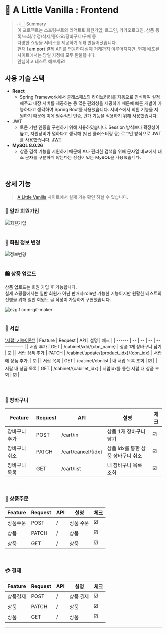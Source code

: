 # 🍦 A Little Vanilla : Frontend

> 👉🏻 Summary <br />
> 이 프로젝트는 스프링부트와 리액트로 회원가입, 로그인, 카카오로그인, 상품 등록/조회/수정/삭제/좋아요/장바구니/구매 등 <br />
> 다양한 쇼핑몰 서비스를 제공하기 위해 만들어졌습니다. <br />
> 현재 [I am port](https://www.iamport.kr/?gclid=CjwKCAjws8yUBhA1EiwAi_tpEawr0NbpwdG_4bW9KRPVRXXVEdwQ32yO8SyXEhMBfxiqHIml3c8uxhoC2nYQAvD_BwE, "Iamport link") 결제 API를 연동하여 실제 거래까지 이루어지지만, 현재 배포된 사이트에서는 당일 자정에 모두 환불됩니다.<br />
> 안심하고 테스트 해보세요!
> <br />

## 사용 기술 스택

- **React**
  - Spring Framework에서 클래스패스의 라이브러리를 자동으로 인식하여 설정해주고 내장 서버를 제공하는 등 많은 편의성을 제공하기 때문에 빠른 개발이 가능하다고 생각하여 Spring Boot를 사용했습니다.
    서비스에서 회원 기능을 지원하기 때문에 이에 필수적인 인증, 인가 기능을 적용하기 위해 사용했습니다.
- JWT
  - 토큰 기반 인증을 구현하기 위해 사용하였습니다. Session 방식보다 확장성이 높고, 자원낭비가 덜하다고 생각해 (세션 클러스터링 등) 로그인 방식으로 JWT를 사용했습니다. [JWT](https://blog.naver.com/ghdalswl77/222517833354)
- **MySQL 8.0.26**
  - 상품 검색 기능을 지원하기 때문에 보다 편리한 검색을 위해 문자열 비교에서 대소 문자를 구분하지 않는다는 장점이 있는 MySQL을 사용했습니다.

<br />

## 상세 기능
> [A Little Vanilla](http://www.alittlevanilla.kro.kr, "Iamport link") 사이트에서 실제 기능 확인 하실 수 있습니다. <br />

### 📍 일반 회원가입 <br />
![회원가입](https://user-images.githubusercontent.com/68539040/174229163-87deaa3e-713b-428f-8bce-c2c0478e492d.gif) <br />  <br />

### 📍 회원 정보 변경 <br />
![정보변경](https://user-images.githubusercontent.com/68539040/174230527-aedc5dc0-8883-4a3e-bac6-e682ff4d28fc.gif)  <br />  <br />


### 🛍 상품 업로드
상품 업로드는 회원 가입 후 가능합니다. <br />
실제 쇼핑몰에서는 일반 회원가 아닌 판매자 role만 가능한 기능이지만 원활한 테스트의 진행을 위해 일반 회원도 글 작성이 가능하게 구현했습니다. <br />

![ezgif com-gif-maker](https://user-images.githubusercontent.com/68539040/174232925-6e9cb0d1-d92c-46bc-8f24-d53ba1322936.gif)  <br />  <br />

### 🧺 서랍

['서랍' 기능이란?](https://blog.naver.com/ghdalswl77/222695713878, "link")
| Feature | Request | API | 설명 | 체크 |
| ------ | -- | -- | -- | ----------- |
| 서랍 추가 | GET | /cabinet/add/{cbn_name} | 상품 1개 장바구니 담기 | ☑️ |
| 서랍 상품 추가 | PATCH | /cabinet/update/{product_idx}/{cbn_idx} | 서랍에 상품 추가. | ☑️ |
| 서랍 목록 | GET | /cabinet/cbnlist | 내 서랍 목록 조회 | ☑️ |
| 서랍 내 상품 목록 | GET | /cabinet/{cabinet_idx} | 서랍idx를 통한 서랍 내 상품 조회 | ☑️ |

<br />

### 🛒 장바구니

| Feature       | Request | API                | 설명                               | 체크 |
| ------------- | ------- | ------------------ | ---------------------------------- | ---- |
| 장바구니 추가 | POST    | /cart/in           | 상품 1개 장바구니 담기             | ☑️   |
| 장바구니 취소 | PATCH   | /cart/cancel/{idx} | 상품 idx를 통한 상품 장바구니 취소 | ☑️   |
| 장바구니 목록 | GET     | /cart/list         | 내 장바구니 목록 조회              | ☑️   |

<br />

### 📝 상품주문

| Feature  | Request | API | 설명      | 체크 |
| -------- | ------- | --- | --------- | ---- |
| 상품주문 | POST    | /   | 상품 주문 | ☑️   |
| 상품     | PATCH   | /   | 상품      | ☑️   |
| 상품     | GET     | /   | 상품      | ☑️   |

<br />

### 💳 결제

| Feature  | Request | API | 설명      | 체크 |
| -------- | ------- | --- | --------- | ---- |
| 상품결제 | POST    | /   | 상품 결제 | ☑️   |
| 상품     | PATCH   | /   | 상품      | ☑️   |
| 상품     | GET     | /   | 상품      | ☑️   |

<hr />
